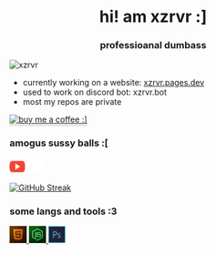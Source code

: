 <h1 align="center">hi! am xzrvr :]</h1>
<h3 align="center">professioanal dumbass</h3>

<p align="left"> <img src="https://komarev.com/ghpvc/?username=xzrvr&label=Profile%20views&color=a600ff&style=flat-square" alt="xzrvr" /> </p>

- currently working on a website: [xzrvr.pages.dev](xzrvr.pages.dev)
- used to work on discord bot: xzrvr.bot
- most my repos are private

<a href="https://www.buymeacoffee.com/xzrvr" target="_blank"><img src="https://www.buymeacoffee.com/assets/img/custom_images/black_img.png" alt="buy me a coffee :]" style="height: 41px !important;width: 174px !important;box-shadow: 0px 3px 2px 0px rgba(190, 190, 190, 0.5) !important;-webkit-box-shadow: 0px 3px 2px 0px rgba(190, 190, 190, 0.5) !important;" ></a>

<h3 align="left">amogus sussy balls :[</h3>
<p align="left">
<a href="https://www.youtube.com/c/xzrvr" target="blank"><img align="center" src="https://raw.githubusercontent.com/xzrvr/xzrvr/main/images/youtube.png" alt="xzrvr" height="29" width="27" /></a>
<a href="https://discord.gg/qSBy8NrOqX" target="blank"><img align="center" src="https://raw.githubusercontent.com/xzrvr/xzrvr/main/images/discord.png" alt="qSBy8NrOqX" height="20" width="27" /></a>
</p>

[![GitHub Streak](https://github-readme-streak-stats.herokuapp.com?user=xzrvr&theme=dark&date_format=j%20M%5B%20Y%5D&ring=1165C1&fire=66BEF9&background=0000009D&border=6F00DD&currStreakLabel=4AD4DD)](https://git.io/streak-stats)

<h3 align="left">some langs and tools :3</h3>
<p align="left"> <a href="https://www.w3.org/html/" target="_blank" rel="noreferrer"> <img src="https://raw.githubusercontent.com/xzrvr/xzrvr/main/images/html5.png" alt="html5" width="30" height="30"/> </a> <a href="https://nodejs.org" target="_blank" rel="noreferrer"> <img src="https://raw.githubusercontent.com/xzrvr/xzrvr/main/images/nodejs.png" alt="nodejs" width="30" height="30"/> </a> <a href="https://www.photoshop.com/en" target="_blank" rel="noreferrer"> <img src="https://raw.githubusercontent.com/xzrvr/xzrvr/main/images/photoshop.png" alt="photoshop" width="30" height="30"/> </a> </p>

